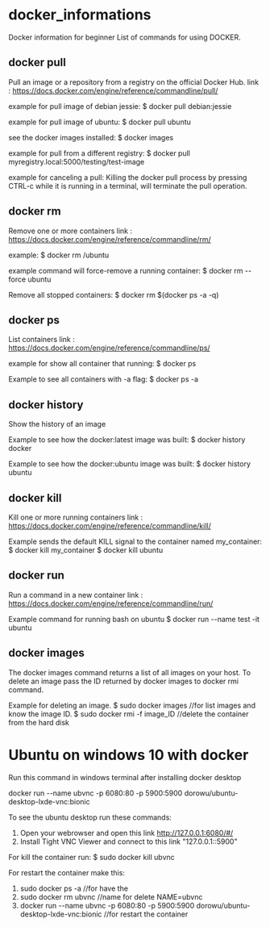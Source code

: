 # docker_informations
Docker information for beginner
List of commands for using DOCKER.

## docker pull
Pull an image or a repository from a registry on the official Docker Hub.
link : https://docs.docker.com/engine/reference/commandline/pull/

example for pull image of debian jessie:
$ docker pull debian:jessie

example for pull image of ubuntu:
$ docker pull ubuntu

see the docker images installed:
$ docker images

example for pull from a different registry:
$ docker pull myregistry.local:5000/testing/test-image

example for canceling a pull:
Killing the docker pull process by pressing CTRL-c while it is running in a terminal, will terminate the pull operation.

## docker rm
Remove one or more containers
link : https://docs.docker.com/engine/reference/commandline/rm/

example:
$ docker rm /ubuntu

example command will force-remove a running container:
$ docker rm --force ubuntu

Remove all stopped containers:
$ docker rm $(docker ps -a -q)

## docker ps
List containers
link : https://docs.docker.com/engine/reference/commandline/ps/

example for show all container that running:
$ docker ps

Example to see all containers with -a flag:
$ docker ps -a

## docker history
Show the history of an image

Example to see how the docker:latest image was built:
$ docker history docker

Example to see how the docker:ubuntu image was built:
$ docker history ubuntu

## docker kill
Kill one or more running containers
link : https://docs.docker.com/engine/reference/commandline/kill/

Example sends the default KILL signal to the container named my_container:
$ docker kill my_container
$ docker kill ubuntu

## docker run
Run a command in a new container
link : https://docs.docker.com/engine/reference/commandline/run/

Example command for running bash on ubuntu
$ docker run --name test -it ubuntu

## docker images
The docker images command returns a list of all images on your host. 
To delete an image pass the ID returned by docker images to docker rmi command. 

Example for deleting an image.
$ sudo docker images    //for list images and know the image ID.
$ sudo docker rmi -f image_ID  //delete the container from the hard disk


# Ubuntu on windows 10 with docker
Run this command in windows terminal after installing docker desktop

docker run --name ubvnc -p 6080:80 -p 5900:5900 dorowu/ubuntu-desktop-lxde-vnc:bionic

To see the ubuntu desktop run these commands:
1. Open your webrowser and open this link  http://127.0.0.1:6080/#/ 
2. Install Tight VNC Viewer and connect to this link "127.0.0.1::5900"

For kill the container run:
$ sudo docker kill ubvnc

For restart the container make this:
1. sudo docker ps -a      //for have the 
2. sudo docker rm ubvnc   //name for delete NAME=ubvnc
3. docker run --name ubvnc -p 6080:80 -p 5900:5900 dorowu/ubuntu-desktop-lxde-vnc:bionic  //for restart the container
